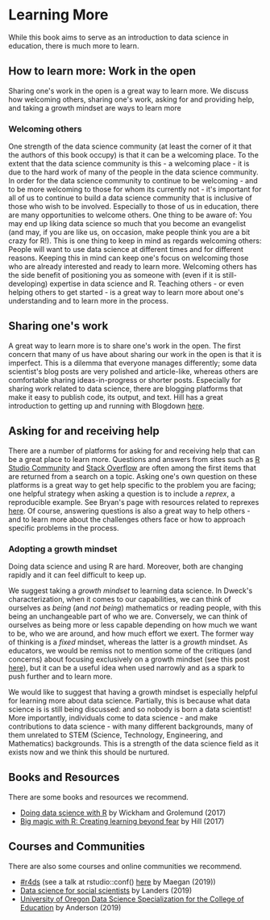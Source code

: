 # Learning More

While this book aims to serve as an introduction to data science in education,
there is much more to learn.

## How to learn more: Work in the open

Sharing one's work in the open is a great way to learn more. We discuss how
welcoming others, sharing one's work, asking for and providing help, and taking
a growth mindset are ways to learn more

### Welcoming others

One strength of the data science community (at least the corner of it that the
authors of this book occupy) is that it can be a welcoming place. To the extent
that the data science community is this - a welcoming place - it is due to the
hard work of many of the people in the data science community. In order for the
data science community to continue to be welcoming - and to be more welcoming to
those for whom its currently not - it's important for all of us to continue to
build a data science community that is inclusive of those who wish to be
involved. Especially to those of us in education, there are many opportunities
to welcome others. One thing to be aware of: You may end up liking data science
so much that you become an evangelist (and may, if you are like us, on occasion,
make people think you are a bit crazy for R!). This is one thing to keep in
mind as regards welcoming others: People will want to use data science at
different times and for different reasons. Keeping this in mind can keep one's
focus on welcoming those who are already interested and ready to learn more.
Welcoming others has the side benefit of positioning you as someone with (even
if it is still-developing) expertise in data science and R. Teaching others - or
even helping others to get started - is a great way to learn more about one's
understanding and to learn more in the process.

## Sharing one's work

A great way to learn more is to share one's work in the open. The first concern
that many of us have about sharing our work in the open is that it is imperfect.
This is a dilemma that everyone manages differently; some data scientist's blog
posts are very polished and article-like, whereas others are comfortable sharing
ideas-in-progress or shorter posts. Especially for sharing work related to data
science, there are blogging platforms that make it easy to publish code, its
output, and text. Hill has a great introduction to getting up and running with
Blogdown [here](https://alison.rbind.io/post/up-and-running-with-blogdown/).

## Asking for and receiving help

There are a number of platforms for asking for and receiving help that can be a
great place to learn more. Questions and answers from sites such as [R Studio
Community](https://community.rstudio.com/) and [Stack
Overflow](https://stackoverflow.com/) are often among the first items that are
returned from a search on a topic. Asking one's own question on these platforms
is a great way to get help specific to the problem you are facing; one helpful
strategy when asking a question is to include a *reprex*, a reproducible
example. See Bryan's page with resources related to reprexes
[here](https://community.rstudio.com/t/video-reproducible-examples-and-the-reprex-package/14732).
Of course, answering questions is also a great way to help others - and to learn
more about the challenges others face or how to approach specific problems in
the process.

### Adopting a growth mindset

Doing data science and using R are hard. Moreover, both are changing rapidly and
it can feel difficult to keep up.

We suggest taking a *growth mindset* to learning data science. In Dweck's
characterization, when it comes to our capabilities, we can think of ourselves
as *being* (and *not being*) mathematics or reading people, with this being an
unchangeable part of who we are. Conversely, we can think of ourselves as being
more or less capable depending on how much we want to be, who we are around, and
how much effort we exert. The former way of thinking is a *fixed* mindset,
whereas the latter is a *growth* mindset. As educators, we would be remiss not
to mention some of the critiques (and concerns) about focusing exclusively on a
growth mindset (see this post
[here](https://www.edweek.org/ew/articles/2015/09/23/carol-dweck-revisits-the-growth-mindset.html)),
but it can be a useful idea when used narrowly and as a spark to push further
and to learn more.

We would like to suggest that having a growth mindset is especially helpful for
learning more about data science. Partially, this is because what data science
is is still being discussed: and so nobody is born a data scientist! More
importantly, individuals come to data science - and make contributions to data
science - with many different backgrounds, many of them unrelated to STEM
(Science, Technology, Engineering, and Mathematics) backgrounds. This is a
strength of the data science field as it exists now and we think this should be
nurtured.

## Books and Resources

There are some books and resources we recommend.

  - [Doing data science with R](https://r4ds.had.co.nz/) by Wickham and
    Grolemund (2017)
  - [Big magic with R: Creating learning beyond
    fear](https://speakerdeck.com/apreshill/big-magic-with-r-creative-learning-beyond-fear)
    by Hill (2017)

## Courses and Communities

There are also some courses and online communities we recommend.

  - [\#r4ds](https://medium.com/@kierisi/r4ds-the-next-iteration-d51e0a1b0b82)
    (see a talk at rstudio::conf()
    [here](https://resources.rstudio.com/rstudio-conf-2019/r4ds-online-learning-community-improvements-to-self-taught-data-science-and-the-critical-need-for-diversity-equity-and-inclusion-in-data-science-education)
    by Maegan (2019))
  - [Data science for social scientists](http://datascience.tntlab.org/) by
    Landers (2019)
  - [University of Oregon Data Science Specialization for the College of
    Education](https://github.com/uo-datasci-specialization) by Anderson (2019)
    
